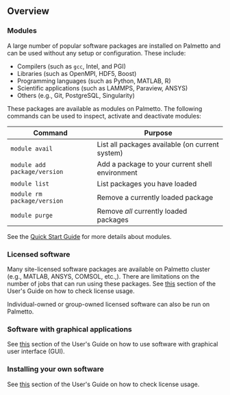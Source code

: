 ## Overview

### Modules

A large number of popular software packages
are installed on Palmetto and can be used without
any setup or configuration.
These include:

* Compilers (such as `gcc`, Intel, and PGI)
* Libraries (such as OpenMPI, HDF5, Boost)
* Programming languages (such as Python, MATLAB, R)
* Scientific applications (such as LAMMPS, Paraview, ANSYS)
* Others (e.g., Git, PostgreSQL, Singularity)

These packages are available as modules on Palmetto.
The following commands can be used to inspect, activate
and deactivate modules:

Command |   Purpose
--------|----------------------------------------------------------------------
`module avail` | List all packages available (on current system)
`module add package/version` | Add a package to your current shell environment
`module list` | List packages you have loaded
`module rm package/version` | Remove a currently loaded package
`module purge` | Remove *all* currently loaded packages

See the [Quick Start Guide]({{site.baseurl}}/userguide_quickstart.html)
for more details about modules.

### Licensed software

Many site-licensed software packages are available on Palmetto cluster
(e.g., MATLAB, ANSYS, COMSOL, etc.,).
There are limitations on the number of jobs that can run using these packages.
See [this]({{site.baseurl}}/userguide_howto_check_license_usage.html) section
of the User's Guide on how to check license usage.

Individual-owned or group-owned licensed software can also be run on Palmetto.

### Software with graphical applications

See [this]({{site.baseurl}}/userguide_howto_run_graphical_applications.html) section
of the User's Guide on how to use software with graphical user interface (GUI).

### Installing your own software

See [this]({{site.baseurl}}/userguide_howto_install_software.html) section
of the User's Guide on how to check license usage.
